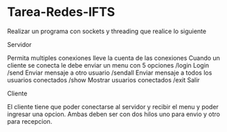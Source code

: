 # Tarea-Redes-IFTS

Realizar un programa con sockets y threading que realice lo siguiente

Servidor

Permita multiples conexiones lleve la cuenta de las conexiones
Cuando un cliente se conecta le debe enviar un menu con 5 opciones
    /login Login
    /send Enviar mensaje a otro usuario
    /sendall  Enviar mensaje a todos los usuarios conectados
    /show  Mostrar usuarios conectados
    /exit Salir 

Cliente 

El cliente tiene que poder conectarse al servidor y recibir el menu y poder ingresar una opcion.
Ambas deben ser con dos hilos uno para envio y otro para recepcion.
